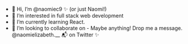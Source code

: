 - 👋 Hi, I’m @naomiec9 ✨ (or just Naomi!)
- 👀 I’m interested in full stack web development
- 🌱 I’m currently learning React.
- 💞️ I’m looking to collaborate on - Maybe anything! Drop me a message. @naomielizabeth.__ 📬 on Twitter
✨ 
<!---
naomiec9/naomiec9 is a ✨ special ✨ repository because its `README.md` (this file) appears on your GitHub profile.
You can click the Preview link to take a look at your changes.
--->
